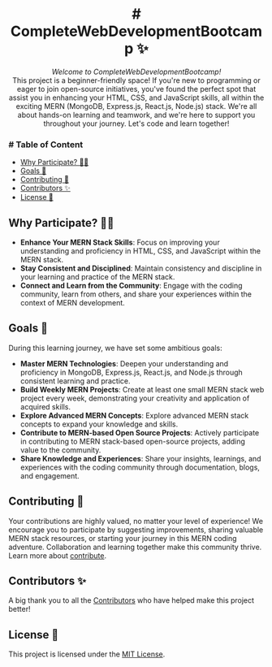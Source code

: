 <h1 align="center"># CompleteWebDevelopmentBootcamp ✨</h1>

<p align="center"><em>Welcome to CompleteWebDevelopmentBootcamp!</em> <br/>This project is a beginner-friendly space! If you're new to programming or eager to join open-source initiatives, you've found the perfect spot that assist you in enhancing your HTML, CSS, and JavaScript skills, all within the exciting MERN (MongoDB, Express.js, React.js, Node.js) stack. We're all about hands-on learning and teamwork, and we're here to support you throughout your journey. Let's code and learn together!</p>

<h3 ># Table of Content</h3>

- [Why Participate? 👨‍💻](#why-participate-)
- [Goals 📝](#goals-)
- [Contributing 🤝](#contributing-)
- [Contributors ✨](#contributors-)
- [License 📄](#license-)

## Why Participate? 👨‍💻

- **Enhance Your MERN Stack Skills**: Focus on improving your understanding and proficiency in HTML, CSS, and JavaScript within the MERN stack.
- **Stay Consistent and Disciplined**: Maintain consistency and discipline in your learning and practice of the MERN stack.
- **Connect and Learn from the Community**: Engage with the coding community, learn from others, and share your experiences within the context of MERN development.

## Goals 📝

During this learning journey, we have set some ambitious goals:

- **Master MERN Technologies**: Deepen your understanding and proficiency in MongoDB, Express.js, React.js, and Node.js through consistent learning and practice.
- **Build Weekly MERN Projects**: Create at least one small MERN stack web project every week, demonstrating your creativity and application of acquired skills.
- **Explore Advanced MERN Concepts**: Explore advanced MERN stack concepts to expand your knowledge and skills.
- **Contribute to MERN-based Open Source Projects**: Actively participate in contributing to MERN stack-based open-source projects, adding value to the community.
- **Share Knowledge and Experiences**: Share your insights, learnings, and experiences with the coding community through documentation, blogs, and engagement.

## Contributing 🤝

Your contributions are highly valued, no matter your level of experience! We encourage you to participate by suggesting improvements, sharing valuable MERN stack resources, or starting your journey in this MERN coding adventure. Collaboration and learning together make this community thrive. Learn more about [contribute](CONTRIBUTING.md).

## Contributors ✨

A big thank you to all the [Contributors](/CONTRIBUTORS.md) who have helped make this project better!

<!-- <p align="center">
  <a href="https://github.com/NanduNanduz/CompleteWebDevelopmentBootcamp/graphs/contributors">
    <img src="https://contrib.rocks/image?repo=NanduNanduz/CompleteWebDevelopmentBootcamp" alt="Contributors" />
  </a>
</p> -->

## License 📄

This project is licensed under the [MIT License](LICENSE).